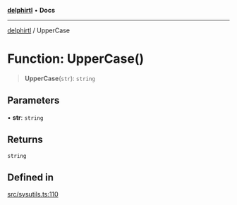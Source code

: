 [**delphirtl**](../README.md) • **Docs**

***

[delphirtl](../globals.md) / UpperCase

# Function: UpperCase()

> **UpperCase**(`str`): `string`

## Parameters

• **str**: `string`

## Returns

`string`

## Defined in

[src/sysutils.ts:110](https://github.com/chuacw/delphirtl/blob/7a1dbc1208d0ae4be883184626c89e323acf7470/src/sysutils.ts#L110)
